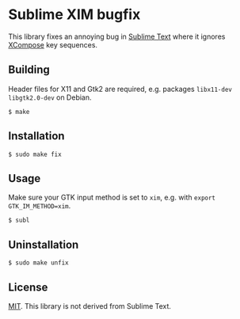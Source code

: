 Sublime XIM bugfix
==================

This library fixes an annoying bug in [Sublime Text][st] where it ignores
[XCompose][] key sequences.

[st]: http://sublimetext.com
[XCompose]: https://wiki.edubuntu.org/ComposeKey

Building
--------

Header files for X11 and Gtk2 are required, e.g. packages `libx11-dev libgtk2.0-dev` on Debian.

    $ make

Installation
------------

    $ sudo make fix

Usage
-----

Make sure your GTK input method is set to `xim`, e.g. with `export GTK_IM_METHOD=xim`.

    $ subl

Uninstallation
--------------

    $ sudo make unfix

License
-------

[MIT](LICENSE.txt). This library is not derived from Sublime Text.
